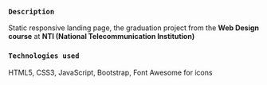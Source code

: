 ### `Description`
Static responsive landing page, the graduation project from the **Web Design course** 
at **NTI (National Telecommunication Institution)**  

### `Technologies used`
HTML5, CSS3, JavaScript, Bootstrap,
Font Awesome for icons